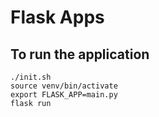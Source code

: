 Flask Apps
=================================

To run the application
----------------------

```
./init.sh
source venv/bin/activate
export FLASK_APP=main.py
flask run
```
